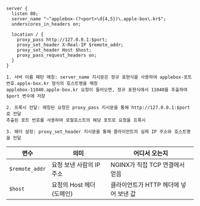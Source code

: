 ```less
server {
  listen 80;
  server_name "~^applebox-(?<port>\d{4,5})\.apple-box\.kr$";
  underscores_in_headers on;

  location / {
    proxy_pass http://127.0.0.1:$port;
    proxy_set_header X-Real-IP $remote_addr;
    proxy_set_header Host $host;
    proxy_pass_request_headers on;
  }
}
```

```less
1. 서버 이름 패턴 매칭: server_name 지시문은 정규 표현식을 사용하여 applebox-포트번호.apple-box.kr 형식의 호스트명을 매칭
applebox-11040.apple-box.kr 요청이 들어오면, 정규 표현식에서 11040을 추출하여 $port 변수에 저장

2. 프록시 전달: 매칭된 요청은 proxy_pass 지시문을 통해 http://127.0.0.1:$port로 전달
추출된 포트 번호를 사용하여 로컬호스트의 해당 포트로 요청을 프록시

3. 헤더 설정: proxy_set_header 지시문을 통해 클라이언트의 실제 IP 주소와 호스트명을 전달
```

| 변수           | 의미                                | 어디서 오는지                         |
|----------------|-------------------------------------|--------------------------------------|
| `$remote_addr` | 요청 보낸 사람의 IP 주소            | NGINX가 직접 TCP 연결에서 얻음       |
| `$host`        | 요청의 Host 헤더 (도메인)           | 클라이언트가 HTTP 헤더에 넣어 보낸 값 |












